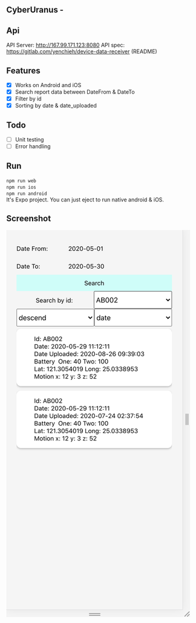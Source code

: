 ## CyberUranus - 

## Api
API Server: http://167.99.171.123:8080
API spec: https://gitlab.com/yenchieh/device-data-receiver (README)

## Features
- [x] Works on Android and iOS  
- [x] Search report data between DateFrom & DateTo
- [x] Filter by id
- [x] Sorting by date & date_uploaded

## Todo
- [ ] Unit testing
- [ ] Error handling

## Run
`npm run web`  
`npm run ios`  
`npm run android`  
It's Expo project. You can just eject to run native android & iOS.

## Screenshot  
![screenshot](https://github.com/jackmew/cyberUranus/blob/main/screenshot/screenshot1.png?raw=true)  
